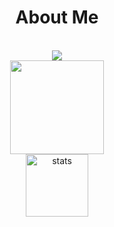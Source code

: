 <div align="center">
  <h1>About Me</h1>
  <br>
 <img src="https://lanyard-profile-readme.vercel.app/api/487251264984449034" style="max-width:100%;">
  <br>
  <img src="https://github-readme-stats.vercel.app/api?username=virushasnobrain&show_icons=true&theme=gruvbox&hide_border=true" width="%100" height="150px">
  <br>
  <img src="https://github-readme-stats.vercel.app/api/top-langs/?username=virushasnobrain&layout=compact&theme=gruvbox&hide_border=true&layout=compact" width="%100" height="100px" alt="stats" />
  <br><br>
</div>
